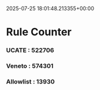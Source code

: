 2025-07-25 18:01:48.213355+00:00
# Rule Counter 
 ### UCATE : 522706

 ### Veneto : 574301

 ### Allowlist : 13930